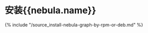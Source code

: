 # 安装{{nebula.name}}

{% include "/source_install-nebula-graph-by-rpm-or-deb.md" %}
<!-- The line above is for content reusing. The source file is in the docs-2.0/reuse directory. -->
